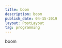 ```yaml
---
title: boom
description: boom
publish_date: 04-15-2019
layout: PostLayout
tag: programming
---
```

boom
